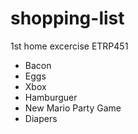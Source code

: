 # shopping-list
1st home excercise ETRP451
- Bacon
- Eggs
- Xbox
- Hamburguer
- New Mario Party Game
- Diapers
